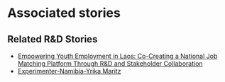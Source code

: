 # Associated stories

<!-- !!DO NOT REMOVE!! start autogenerated hyperlinks -->
## Related R&D Stories
- [Empowering Youth Employment in Laos: Co-Creating a National Job Matching Platform Through R&D and Stakeholder Collaboration](/RnD-Archive/stories/?doc=Explorers_LAO)
- [Experimenter-Namibia-Yrika Maritz](/RnD-Archive/stories/?doc=Experimenters_NAM)
<!-- !!DO NOT REMOVE!! end autogenerated hyperlinks -->